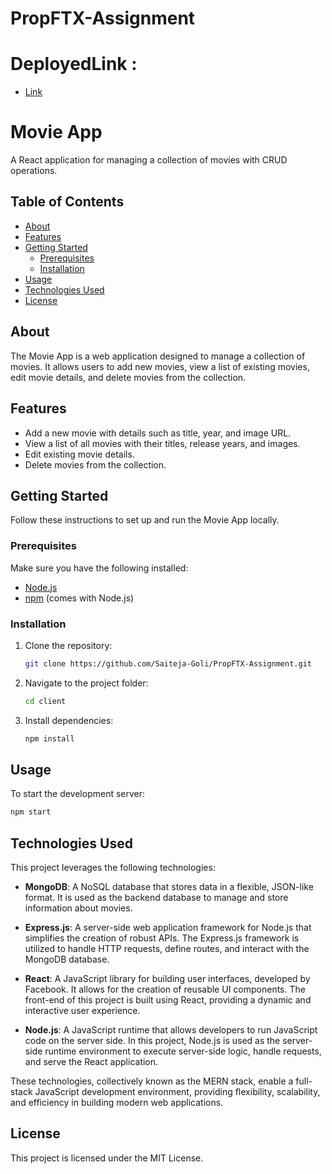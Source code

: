 # PropFTX-Assignment

# DeployedLink :
- [Link](https://client-qv5oyiv6d-saiteja-goli.vercel.app/)

# Movie App

A React application for managing a collection of movies with CRUD operations.

## Table of Contents

- [About](#about)
- [Features](#features)
- [Getting Started](#getting-started)
  - [Prerequisites](#prerequisites)
  - [Installation](#installation)
- [Usage](#usage)
- [Technologies Used](#technologies-used)
- [License](#license)

## About

The Movie App is a web application designed to manage a collection of movies. It allows users to add new movies, view a list of existing movies, edit movie details, and delete movies from the collection.

## Features

- Add a new movie with details such as title, year, and image URL.
- View a list of all movies with their titles, release years, and images.
- Edit existing movie details.
- Delete movies from the collection.

## Getting Started

Follow these instructions to set up and run the Movie App locally.

### Prerequisites

Make sure you have the following installed:

- [Node.js](https://nodejs.org/)
- [npm](https://www.npmjs.com/) (comes with Node.js)

### Installation

1. Clone the repository:

   ```bash
   git clone https://github.com/Saiteja-Goli/PropFTX-Assignment.git
   ```

2. Navigate to the project folder:

   ```bash
   cd client
   ```

3. Install dependencies:

   ```bash
   npm install
   ```

## Usage

To start the development server:

```bash
npm start
```

## Technologies Used

This project leverages the following technologies:

- **MongoDB**: A NoSQL database that stores data in a flexible, JSON-like format. It is used as the backend database to manage and store information about movies.

- **Express.js**: A server-side web application framework for Node.js that simplifies the creation of robust APIs. The Express.js framework is utilized to handle HTTP requests, define routes, and interact with the MongoDB database.

- **React**: A JavaScript library for building user interfaces, developed by Facebook. It allows for the creation of reusable UI components. The front-end of this project is built using React, providing a dynamic and interactive user experience.

- **Node.js**: A JavaScript runtime that allows developers to run JavaScript code on the server side. In this project, Node.js is used as the server-side runtime environment to execute server-side logic, handle requests, and serve the React application.

These technologies, collectively known as the MERN stack, enable a full-stack JavaScript development environment, providing flexibility, scalability, and efficiency in building modern web applications.

## License

This project is licensed under the MIT License.

